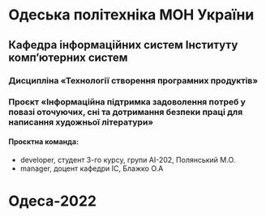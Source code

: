 # Одеська політехніка МОН України
## Кафедра інформаційних систем Інституту комп’ютерних систем 
### Дисципліна «Технології створення програмних продуктів»
### Проєкт «Інформаційна підтримка задоволення потреб у повазі оточуючих, сні та дотримання безпеки праці для написання художньої літератури»
#### Проєктна команда:
- developer, студент 3-го курсу, групи АІ-202, Полянський М.О.
- manager, доцент кафедри ІС, Блажко О.А
# Одеса-2022 
